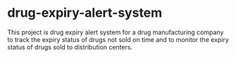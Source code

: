 # drug-expiry-alert-system
This project is drug expiry alert system for a drug manufacturing company to track the expiry status of drugs not sold on time and to monitor the expiry status of drugs sold to distribution centers.
